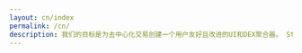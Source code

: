 ```yaml
---
layout: cn/index
permalink: /cn/
description: 我们的目标是为去中心化交易创建一个用户友好且改进的UI和DEX聚合器。 StarCurve是一个DEX聚合器。 我们的引擎将索引来自各种DEX的流动性，并为您的交易获得最佳匹配。 XSTAR代币持有者可以在我们的质押网页网中进行XSTAR UNI-V2 LP 代币的质押。
---
```

